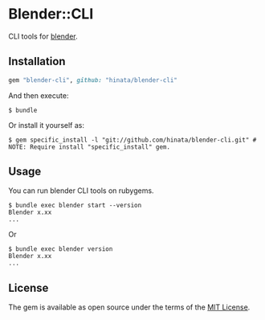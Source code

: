 # Blender::CLI

CLI tools for [blender](https://www.blender.org).

## Installation

```ruby
gem "blender-cli", github: "hinata/blender-cli"
```

And then execute:

    $ bundle

Or install it yourself as:

    $ gem specific_install -l "git://github.com/hinata/blender-cli.git" # NOTE: Require install "specific_install" gem.

## Usage

You can run blender CLI tools on rubygems.

    $ bundle exec blender start --version
    Blender x.xx
    ...

Or

    $ bundle exec blender version
    Blender x.xx
    ...

## License

The gem is available as open source under the terms of the [MIT License](http://opensource.org/licenses/MIT).
